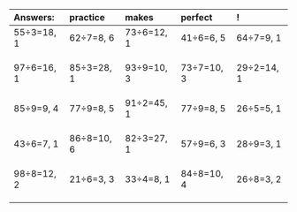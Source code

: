 | Answers: | practice | makes | perfect | ! |
| :--- | :--- | :--- | :--- | :--- |
| 55÷3=18, 1 | 62÷7=8, 6 | 73÷6=12, 1 | 41÷6=6, 5 | 64÷7=9, 1 | 
|   |   |   |   |   | 
|   |   |   |   |   | 
|   |   |   |   |   | 
| 97÷6=16, 1 | 85÷3=28, 1 | 93÷9=10, 3 | 73÷7=10, 3 | 29÷2=14, 1 | 
|   |   |   |   |   | 
|   |   |   |   |   | 
|   |   |   |   |   | 
| 85÷9=9, 4 | 77÷9=8, 5 | 91÷2=45, 1 | 77÷9=8, 5 | 26÷5=5, 1 | 
|   |   |   |   |   | 
|   |   |   |   |   | 
|   |   |   |   |   | 
| 43÷6=7, 1 | 86÷8=10, 6 | 82÷3=27, 1 | 57÷9=6, 3 | 28÷9=3, 1 | 
|   |   |   |   |   | 
|   |   |   |   |   | 
|   |   |   |   |   | 
| 98÷8=12, 2 | 21÷6=3, 3 | 33÷4=8, 1 | 84÷8=10, 4 | 26÷8=3, 2 | 
|   |   |   |   |   | 
|   |   |   |   |   | 
|   |   |   |   |   | 
